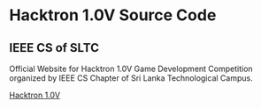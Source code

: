 # Hacktron 1.0V Source Code
## IEEE CS of SLTC
Official Website for Hacktron 1.0V Game Development Competition organized by IEEE CS Chapter of Sri Lanka Technological Campus.

[Hacktron 1.0V](https://sltchacktron.github.io/)